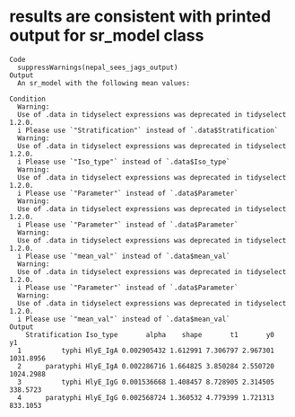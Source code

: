 # results are consistent with printed output for sr_model class

    Code
      suppressWarnings(nepal_sees_jags_output)
    Output
      An sr_model with the following mean values:
      
    Condition
      Warning:
      Use of .data in tidyselect expressions was deprecated in tidyselect 1.2.0.
      i Please use `"Stratification"` instead of `.data$Stratification`
      Warning:
      Use of .data in tidyselect expressions was deprecated in tidyselect 1.2.0.
      i Please use `"Iso_type"` instead of `.data$Iso_type`
      Warning:
      Use of .data in tidyselect expressions was deprecated in tidyselect 1.2.0.
      i Please use `"Parameter"` instead of `.data$Parameter`
      Warning:
      Use of .data in tidyselect expressions was deprecated in tidyselect 1.2.0.
      i Please use `"Parameter"` instead of `.data$Parameter`
      Warning:
      Use of .data in tidyselect expressions was deprecated in tidyselect 1.2.0.
      i Please use `"mean_val"` instead of `.data$mean_val`
      Warning:
      Use of .data in tidyselect expressions was deprecated in tidyselect 1.2.0.
      i Please use `"Parameter"` instead of `.data$Parameter`
      Warning:
      Use of .data in tidyselect expressions was deprecated in tidyselect 1.2.0.
      i Please use `"mean_val"` instead of `.data$mean_val`
    Output
        Stratification Iso_type       alpha    shape       t1       y0        y1
      1          typhi HlyE_IgA 0.002905432 1.612991 7.306797 2.967301 1031.8956
      2      paratyphi HlyE_IgA 0.002286716 1.664825 3.850284 2.550720 1024.2988
      3          typhi HlyE_IgG 0.001536668 1.408457 8.728905 2.314505  338.5723
      4      paratyphi HlyE_IgG 0.002568724 1.360532 4.779399 1.721313  833.1053

